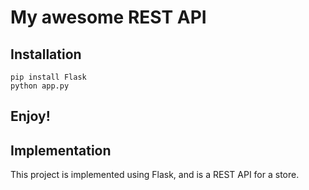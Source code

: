 # My awesome REST API

## Installation
```
pip install Flask
python app.py
```

## Enjoy!



## Implementation

This project is implemented using Flask, and is a REST API for a store.
